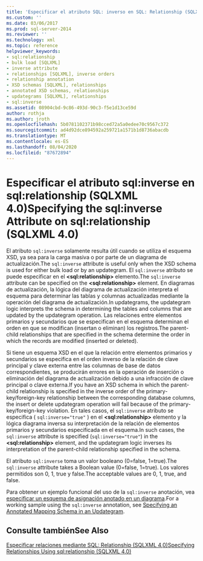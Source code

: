```yaml
---
title: 'Especificar el atributo SQL: inverso en SQL: Relationship (SQLXML 4,0) | Microsoft Docs'
ms.custom: ''
ms.date: 03/06/2017
ms.prod: sql-server-2014
ms.reviewer: ''
ms.technology: xml
ms.topic: reference
helpviewer_keywords:
- sql:relationship
- bulk load [SQLXML]
- inverse attribute
- relationships [SQLXML], inverse orders
- relationship annotation
- XSD schemas [SQLXML], relationships
- annotated XSD schemas, relationships
- updategrams [SQLXML], relationships
- sql:inverse
ms.assetid: 08904cbd-9c86-493d-90c3-f5e1d13ce59d
author: rothja
ms.author: jroth
ms.openlocfilehash: 5b0781102371b98cced72a5a0edee70c9567c372
ms.sourcegitcommit: ad4d92dce894592a259721a1571b1d8736abacdb
ms.translationtype: MT
ms.contentlocale: es-ES
ms.lasthandoff: 08/04/2020
ms.locfileid: "87672894"
---
```

# <a name="specifying-the-sqlinverse-attribute-on-sqlrelationship-sqlxml-40"></a><span data-ttu-id="2c925-102">Especificar el atributo sql:inverse en sql:relationship (SQLXML 4.0)</span><span class="sxs-lookup"><span data-stu-id="2c925-102">Specifying the sql:inverse Attribute on sql:relationship (SQLXML 4.0)</span></span>
  <span data-ttu-id="2c925-103">El atributo `sql:inverse` solamente resulta útil cuando se utiliza el esquema XSD, ya sea para la carga masiva o por parte de un diagrama de actualización.</span><span class="sxs-lookup"><span data-stu-id="2c925-103">The `sql:inverse` attribute is useful only when the XSD schema is used for either bulk load or by an updategram.</span></span> <span data-ttu-id="2c925-104">El `sql:inverse` atributo se puede especificar en el **\<sql:relationship>** elemento.</span><span class="sxs-lookup"><span data-stu-id="2c925-104">The `sql:inverse` attribute can be specified on the **\<sql:relationship>** element.</span></span> <span data-ttu-id="2c925-105">En diagramas de actualización, la lógica del diagrama de actualización interpreta el esquema para determinar las tablas y columnas actualizadas mediante la operación del diagrama de actualización.</span><span class="sxs-lookup"><span data-stu-id="2c925-105">In updategrams, the updategram logic interprets the schema in determining the tables and columns that are updated by the updategram operation.</span></span> <span data-ttu-id="2c925-106">Las relaciones entre elementos primarios y secundarios que se especifican en el esquema determinan el orden en que se modifican (insertan o eliminan) los registros.</span><span class="sxs-lookup"><span data-stu-id="2c925-106">The parent-child relationships that are specified in the schema determine the order in which the records are modified (inserted or deleted).</span></span>  
  
 <span data-ttu-id="2c925-107">Si tiene un esquema XSD en el que la relación entre elementos primarios y secundarios se especifica en el orden inverso de la relación de clave principal y clave externa entre las columnas de base de datos correspondientes, se producirán errores en la operación de inserción o eliminación del diagrama de actualización debido a una infracción de clave principal o clave externa.</span><span class="sxs-lookup"><span data-stu-id="2c925-107">If you have an XSD schema in which the parent-child relationship is specified in the inverse order of the primary-key/foreign-key relationship between the corresponding database columns, the insert or delete updategram operation will fail because of the primary-key/foreign-key violation.</span></span> <span data-ttu-id="2c925-108">En tales casos, el `sql:inverse` atributo se especifica ( `sql:inverse="true"` ) en el **\<sql:relationship>** elemento y la lógica diagrama inversa su interpretación de la relación de elementos primarios y secundarios especificada en el esquema.</span><span class="sxs-lookup"><span data-stu-id="2c925-108">In such cases, the `sql:inverse` attribute is specified (`sql:inverse="true"`) in the **\<sql:relationship>** element, and the updategram logic inverses its interpretation of the parent-child relationship specified in the schema.</span></span>  
  
 <span data-ttu-id="2c925-109">El atributo `sql:inverse` toma un valor booleano (0=false, 1=true).</span><span class="sxs-lookup"><span data-stu-id="2c925-109">The `sql:inverse` attribute takes a Boolean value (0=false, 1=true).</span></span> <span data-ttu-id="2c925-110">Los valores permitidos son 0, 1, true y false.</span><span class="sxs-lookup"><span data-stu-id="2c925-110">The acceptable values are 0, 1, true, and false.</span></span>  
  
 <span data-ttu-id="2c925-111">Para obtener un ejemplo funcional del uso de la `sql:inverse` anotación, vea [especificar un esquema de asignación anotado en un diagrama](../sqlxml-annotated-xsd-schemas-xpath-queries/updategrams/specifying-an-annotated-mapping-schema-in-an-updategram-sqlxml-4-0.md).</span><span class="sxs-lookup"><span data-stu-id="2c925-111">For a working sample using the `sql:inverse` annotation, see [Specifying an Annotated Mapping Schema in an Updategram](../sqlxml-annotated-xsd-schemas-xpath-queries/updategrams/specifying-an-annotated-mapping-schema-in-an-updategram-sqlxml-4-0.md).</span></span>  
  
## <a name="see-also"></a><span data-ttu-id="2c925-112">Consulte también</span><span class="sxs-lookup"><span data-stu-id="2c925-112">See Also</span></span>  
 [<span data-ttu-id="2c925-113">Especificar relaciones mediante SQL: Relationship &#40;SQLXML 4,0&#41;</span><span class="sxs-lookup"><span data-stu-id="2c925-113">Specifying Relationships Using sql:relationship &#40;SQLXML 4.0&#41;</span></span>](specifying-relationships-using-sql-relationship-sqlxml-4-0.md)  
  
  
